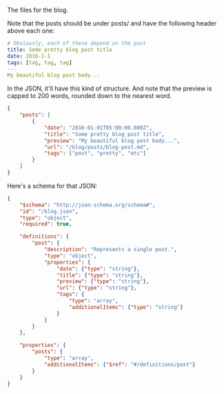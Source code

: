 The files for the blog.

Note that the posts should be under posts/ and have the following header above
each one:

```yaml
# Obviously, each of these depend on the post
title: Some pretty blog post title
date: 2016-1-1
tags: [tag, tag, tag]
---
My beautiful blog post body...
```

In the JSON, it'll have this kind of structure. And note that the preview is
capped to 200 words, rounded down to the nearest word.

```json
{
    "posts": [
        {
            "date": "2016-01-01T05:00:00.000Z",
            "title": "Some pretty blog post title",
            "preview": "My beautiful blog post body...",
            "url": "/blog/posts/blog-post.md",
            "tags": ["post", "pretty", "etc"]
        }
    ]
}
```

Here's a schema for that JSON:

```json
{
    "$schema": "http://json-schema.org/schema#",
    "id": "/blog.json",
    "type": "object",
    "required": true,

    "definitions": {
        "post": {
            "description": "Represents a single post.",
            "type": "object",
            "properties": {
                "date": {"type": "string"},
                "title": {"type": "string"},
                "preview": {"type": "string"},
                "url": {"type": "string"},
                "tags": {
                    "type": "array",
                    "additionalItems": {"type": "string"}
                }
            }
        }
    },

    "properties": {
        "posts": {
            "type": "array",
            "additionalItems": {"$ref": "#/definitions/post"}
        }
    }
}
```
